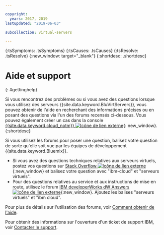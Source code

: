 ```yaml
---

copyright:
  years: 2017, 2019
lastupdated: "2019-06-03"

subcollection: virtual-servers

---
```


{:tsSymptoms: .tsSymptoms} 
{:tsCauses: .tsCauses} 
{:tsResolve: .tsResolve} 
{:new_window: target="_blank"}
{:shortdesc: .shortdesc}

# Aide et support 
{: #gettinghelp}

Si vous rencontrez des problèmes ou si vous avez des questions lorsque vous utilisez des serveurs {{site.data.keyword.BluVirtServers}}, vous pouvez obtenir de l'aide en recherchant des informations précises ou en posant des questions via l'un des forums recensés ci-dessous. Vous pouvez également créer un cas dans la console [{{site.data.keyword.cloud_notm}} ![Icône de lien externe](../icons/launch-glyph.svg "Icône de lien externe")](https://cloud.ibm.com/unifiedsupport/supportcenter){: new_window}.
{:shortdesc}

Si vous utilisez les forums pour poser une question, balisez votre question de sorte qu'elle soit vue par les équipes de développement {{site.data.keyword.Bluemix}}.
* Si vous avez des questions techniques relatives aux serveurs virtuels, postez vos questions sur [Stack Overflow ![Icône de lien externe](../icons/launch-glyph.svg "Icône de lien externe")](http://stackoverflow.com/search?q=virtual-servers+ibm-bluemix){:new_window} et balisez votre question avec "ibm-cloud" et "serveurs virtuels".
* Pour des questions relatives au service et aux instructions de mise en route, utilisez le forum [IBM developerWorks dW Answers ![Icône de lien externe](../icons/launch-glyph.svg "Icône de lien externe")](https://developer.ibm.com/answers/topics/virtual-servers.html?smartspace=bluemix){:new_window}. Ajoutez les balises "serveurs virtuels" et "ibm cloud".

Pour plus de détails sur l'utilisation des forums, voir [Comment obtenir de l'aide](/docs/get-support?topic=get-support-getting-customer-support#using-avatar).

Pour obtenir des informations sur l'ouverture d'un ticket de support IBM, voir [Contacter le support](/docs/get-support?topic=get-support-getting-customer-support).
